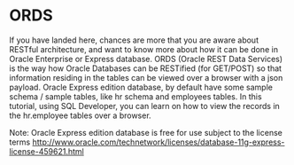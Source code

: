 # ORDS
If you have landed here, chances are more that you are aware about RESTful architecture, and want to know more about how it can be done in Oracle Enterprise or Express database.
ORDS (Oracle REST Data Services) is the way how Oracle Databases can be RESTified (for GET/POST) so that information residing in the tables can be viewed over a browser with a json payload.
Oracle Express edition database, by default have some sample schema / sample tables, like hr schema and employees tables. In this tutorial, using SQL Developer, you can learn on how to view the records in the hr.employee tables over a browser.

Note:
Oracle Express edition database is free for use subject to the license terms
http://www.oracle.com/technetwork/licenses/database-11g-express-license-459621.html 
